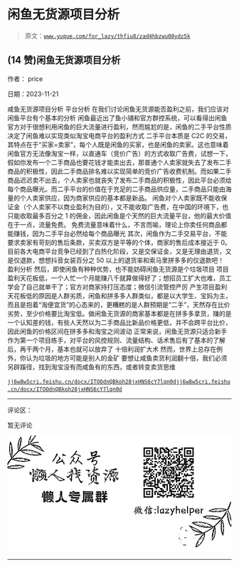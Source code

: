 # 闲鱼无货源项目分析

> 原文：[`www.yuque.com/for_lazy/thfiu8/zad4hbzwu08ydz5k`](https://www.yuque.com/for_lazy/thfiu8/zad4hbzwu08ydz5k)

## (14 赞)闲鱼无货源项目分析

作者： price

日期：2023-11-21

咸鱼无货源项目分析
平台分析
在我们讨论闲鱼无货源能否盈利之前，我们应该对闲鱼平台有个基本的分析
闲鱼最近出了鱼小铺和官方群控系统，可以看得出闲鱼官方对于很想利用闲鱼的巨大流量进行盈利，然而尴尬的是，闲鱼的二手平台性质决定了闲鱼难以实现类似淘宝电商平台的盈利方式
二手平台本质是 C2C 的交易，其特点在于“买家=卖家”，每个人既是闲鱼的买家，也是闲鱼的卖家。这也意味着闲鱼官方无法像淘宝一样，以直通车（竞价广告）的方式收取广告费，试想一下，假如你发布一个二手商品也要花钱才能卖出去，那普通个人卖家就失去了发布二手商品的积极性，因此二手商品排名难以实现简单的竞价广告收费机制。而如果二手商品迟迟卖不出去，个人卖家也就丧失了发布二手商品的积极性，因此平台必须给每个商品曝光。而二手平台的价值在于充足的二手商品供应量，二手商品只能由海量的个人卖家供应，因为商家供应的基本都是新品。
闲鱼对个人卖家既不能收保证金（个人卖家不以商业盈利为目的），又不能收取广告费，在中国的环境下，也只能收取最多百分之 1 的佣金，因此闲鱼是个天然的巨大流量平台，他的最大价值在于一点，流量免费。
免费流量意味着什么，不言而喻，理论上你卖任何商品都能赚钱，因为二手平台必然给每个商品曝光
其次，闲鱼作为二手交易平台，不能要求卖家有苛刻的售后条款，买卖双方是平等的个体，商家的售后成本接近于 0。目前各大电商平台竞争已经到了白热化阶段，又是交保证金，又是无理由退货，又是仅退款，想想抖音女装百分之 50 以上的退货率和索马里拼多多的仅退款吧！
盈利分析
然后，即使闲鱼有种种优势，也不能妨碍闲鱼无货源是个垃圾项目
项目盈利天花板低，一个人忙一个月能赚八千就算做得好了；想招员工扩大也难，员工学会了自己就单干了；官方对商家持打压态度；微信引流管控严厉
产生项目盈利天花板低的原因是人群劣质，闲鱼和拼多多人群类似，都是以大学生、宝妈为主，而且是抱着“淘便宜货”的心态来的，更糟糕的是人群预期是“二手”，天然存在比价劣势，至少价格要比淘宝低。做闲鱼无货源的商家基本都是在拼多多拿货，赚的是一个认知差的钱，有些人天然以为二手商品比新品价格更低，并不会跨平台比价，因此闲鱼的价格区间在拼多多和淘宝之间波动
正常来说，闲鱼无货源只适合新手作为第一个项目练手，对平台的风控规则、流量结构、话术售后有了基本的了解后，再干两个月，基本也就可以放弃了
十倍利润扩大术
然而，世界上总存在例外，你认为垃圾的地方可能是别人的金矿
要想让咸鱼卖货利润翻十倍，我们必须另辟蹊径，找到淘宝没有而咸鱼有的东西，或者转变卖货思维

[`jj6w8w5cri.feishu.cn/docx/ITOOdnQBkoh28jxHNS6cY7lqn0d`](https://jj6w8w5cri.feishu.cn/docx/ITOOdnQBkoh28jxHNS6cY7lqn0d)[`jj6w8w5cri.feishu.cn/docx/ITOOdnQBkoh28jxHNS6cY7lqn0d`](https://jj6w8w5cri.feishu.cn/docx/ITOOdnQBkoh28jxHNS6cY7lqn0d)

* * *

评论区：

暂无评论

![](img/1c37d505930596d12a88ab23e11aa07a.png)

* * *